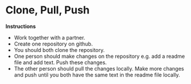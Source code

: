 # Clone, Pull, Push

**Instructions**
* Work together with a partner. 
* Create one repository on github.
* You should both clone the repository. 
* One person should make changes on the repository e.g. add a readme file and add text. Push these changes.
* The other person should pull the changes locally. Make more changes and push until you both have the same text in the readme file locally. 